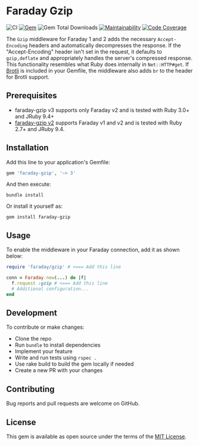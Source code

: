 # Faraday Gzip

![CI](https://github.com/bodrovis/faraday-gzip/actions/workflows/ci.yaml/badge.svg)
[![Gem](https://img.shields.io/gem/v/faraday-gzip.svg?style=flat-square)](https://rubygems.org/gems/faraday-gzip)
![Gem Total Downloads](https://img.shields.io/gem/dt/faraday-gzip)
[![Maintainability](https://qlty.sh/badges/e6c44939-e581-4e4a-9ce0-6bdcbeb41dce/maintainability.svg)](https://qlty.sh/gh/bodrovis/projects/faraday-gzip)
[![Code Coverage](https://qlty.sh/badges/e6c44939-e581-4e4a-9ce0-6bdcbeb41dce/test_coverage.svg)](https://qlty.sh/gh/bodrovis/projects/faraday-gzip)

The `Gzip` middleware for Faraday 1 and 2 adds the necessary `Accept-Encoding` headers and automatically decompresses the response. If the "Accept-Encoding" header isn't set in the request, it defaults to `gzip,deflate` and appropriately handles the server's compressed response. This functionality resembles what Ruby does internally in `Net::HTTP#get`. If [Brotli](https://github.com/miyucy/brotli) is included in your Gemfile, the middleware also adds `br` to the header for Brotli support.

## Prerequisites

* faraday-gzip v3 supports only Faraday v2 and is tested with Ruby 3.0+ and JRuby 9.4+
* [faraday-gzip v2](https://github.com/bodrovis/faraday-gzip/tree/v2) supports Faraday v1 and v2 and is tested with Ruby 2.7+ and JRuby 9.4.

## Installation

Add this line to your application's Gemfile:

```ruby
gem 'faraday-gzip', '~> 3'
```

And then execute:

```
bundle install
```

Or install it yourself as:

```
gem install faraday-gzip
```

## Usage

To enable the middleware in your Faraday connection, add it as shown below:

```ruby
require 'faraday/gzip' # <=== Add this line

conn = Faraday.new(...) do |f|
  f.request :gzip # <=== Add this line
  # Additional configuration...
end
```

## Development

To contribute or make changes:

* Clone the repo
* Run `bundle` to install dependencies
* Implement your feature
* Write and run tests using `rspec .`
* Use rake build to build the gem locally if needed
* Create a new PR with your changes

## Contributing

Bug reports and pull requests are welcome on GitHub.

## License

This gem is available as open source under the terms of the [MIT License](https://opensource.org/licenses/MIT).